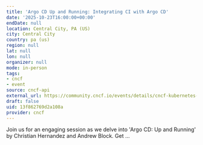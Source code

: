```yaml
---
title: 'Argo CD Up and Running: Integrating CI with Argo CD'
date: '2025-10-23T16:00:00+00:00'
endDate: null
location: Central City, PA (US)
city: Central City
country: pa (us)
region: null
lat: null
lon: null
organizer: null
mode: in-person
tags:
- cncf
- event
source: cncf-api
external_url: https://community.cncf.io/events/details/cncf-kubernetes-virtual-book-club-presents-argo-cd-up-and-running-integrating-ci-with-argo-cd/
draft: false
uid: 13f862769d2a108a
provider: cncf
---
```

Join us for an engaging session as we delve into 'Argo CD: Up and Running' by Christian Hernandez and Andrew Block. Get ...
